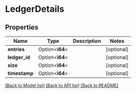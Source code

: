 # LedgerDetails

## Properties

Name | Type | Description | Notes
------------ | ------------- | ------------- | -------------
**entries** | Option<**i64**> |  | [optional]
**ledger_id** | Option<**i64**> |  | [optional]
**size** | Option<**i64**> |  | [optional]
**timestamp** | Option<**i64**> |  | [optional]

[[Back to Model list]](../README.md#documentation-for-models) [[Back to API list]](../README.md#documentation-for-api-endpoints) [[Back to README]](../README.md)


